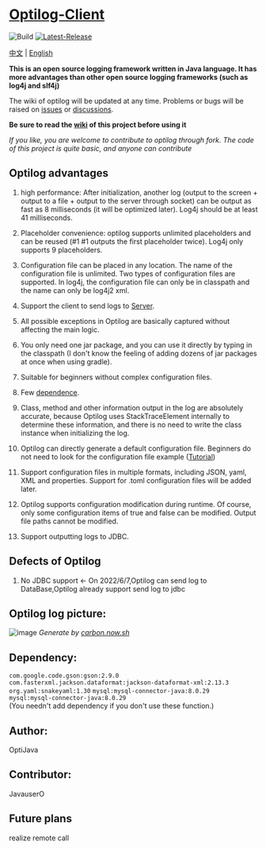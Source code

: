 # [Optilog-Client](https://github.com/OptiJava/Optilog-Client)

![Build](https://img.shields.io/badge/Build-Passing-green)
[![Latest-Release](https://img.shields.io/badge/Release-Latest-blue)](https://github.com/OptiJava/Optilog-Client/releases/latest)

[中文](https://github.com/OptiJava/Optilog-Client/blob/master/README.md) |
[English](https://github.com/OptiJava/Optilog-Client/blob/master/README-en.md)

**This is an open source logging framework written in Java language. It has more advantages than other open source logging frameworks (such as log4j and slf4j)**

The wiki of optilog will be updated at any time. Problems or bugs will be raised on [issues](https://github.com/OptiJava/Optilog-Client/issues) or [discussions](https://github.com/OptiJava/Optilog-Client/discussions).

**Be sure to read the [wiki](https://github.com/OptiJava/Optilog-Client/wiki) of this project before using it**

_If you like, you are welcome to contribute to optilog through fork. The code of this project is quite basic, and anyone can contribute_

## Optilog advantages

1. high performance: After initialization, another log (output to the screen + output to a file + output to the server through socket) can be output as fast as 8 milliseconds (it will be optimized later). Log4j should be at least 41 milliseconds.

2. Placeholder convenience: optilog supports unlimited placeholders and can be reused (#1 #1 outputs the first placeholder twice). Log4j only supports 9 placeholders.

3. Configuration file can be placed in any location. The name of the configuration file is unlimited. Two types of configuration files are supported. In log4j, the configuration file can only be in classpath and the name can only be log4j2 xml.

4. Support the client to send logs to [Server](https://github.com/OptiJava/Optilog-Server).

5. All possible exceptions in Optilog are basically captured without affecting the main logic.

6. You only need one jar package, and you can use it directly by typing in the classpath (I don't know the feeling of adding dozens of jar packages at once when using gradle).

7. Suitable for beginners without complex configuration files.

8. Few [dependence](https://github.com/OptiJava/Optilog-Client/blob/master/README-en.md#dependency).

9. Class, method and other information output in the log are absolutely accurate, because Optilog uses StackTraceElement internally to determine these information, and there is no need to write the class instance when initializing the log.

10. Optilog can directly generate a default configuration file. Beginners do not need to look for the configuration file example ([Tutorial](https://github.com/OptiJava/Optilog-Client/wiki/%E6%9B%B4%E5%A4%9A%E5%8A%9F%E8%83%BD#%E5%85%AD%E7%94%9F%E6%88%90%E9%BB%98%E8%AE%A4%E7%9A%84%E9%85%8D%E7%BD%AE%E6%96%87%E4%BB%B6))

11. Support configuration files in multiple formats, including JSON, yaml, XML and properties. Support for .toml configuration files will be added later.

12. Optilog supports configuration modification during runtime. Of course, only some configuration items of true and false can be modified. Output file paths cannot be modified.

13. Support outputting logs to JDBC.

## Defects of Optilog

1. No JDBC support <- On 2022/6/7,Optilog can send log to DataBase,Optilog already support send log to jdbc

## Optilog log picture:

![image](https://user-images.githubusercontent.com/106148777/170864247-7da18dd5-f5b9-4e5c-aee7-4174d29a8969.png)
_Generate by [carbon.now.sh](https://carbon.now.sh)_

## Dependency:

`com.google.code.gson:gson:2.9.0`
\
`com.fasterxml.jackson.dataformat:jackson-dataformat-xml:2.13.3`
\
`org.yaml:snakeyaml:1.30` `mysql:mysql-connector-java:8.0.29`
\
`mysql:mysql-connector-java:8.0.29`
\
(You needn't add dependency if you don't use these function.)

## Author:

OptiJava

## Contributor:

JavauserO

## Future plans

realize remote call
